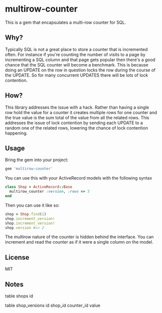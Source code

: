 # multirow-counter

This is a gem that encapsulates a multi-row counter for SQL. 

## Why?

Typically SQL is not a great place to store a counter that is incremented often. For instance if you're counting the number of visits to a page by incrementing a SQL column and that page gets popular then there's a good chance that the SQL counter will become a benchmark. This is because doing an UPDATE on the row in question locks the row during the course of the UPDATE. So for many concurrent UPDATES there will be lots of lock contention.

## How?

This library addresses the issue with a hack. Rather than having a single row hold the value for a counter it creates multiple rows for one counter and the true value is the sum total of the value from all the related rows. This addresses the issue of lock contention by sending each UPDATE to a random one of the related rows, lowering the chance of lock contention happening.

## Usage

Bring the gem into your project:

``` ruby
gem 'multirow-counter'
```

You can use this with your ActiveRecord models with the following syntax

``` ruby
class Shop < ActiveRecord::Base
  multirow_counter :version, :rows => 3
end
```

Then you can use it like so:

``` ruby
shop = Shop.find(1)
shop.increment_version!
shop.increment_version!
shop.version #=> 2
```

The multirow nature of the counter is hidden behind the interface. You can increment and read the counter as if it were a single column on the model.

## License

MIT

## Notes

table shops
  id

table shop_versions
  id
  shop_id
  counter_id
  value

